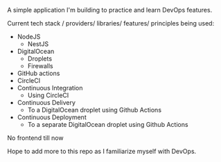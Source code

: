 A simple application I'm building to practice and learn DevOps features.

Current tech stack / providers/ libraries/ features/ principles being used:
* NodeJS
  * NestJS
* DigitalOcean
  * Droplets
  * Firewalls
* GitHub actions
* CircleCI
* Continuous Integration
  * Using CircleCI
* Continuous Delivery
  * To a DigitalOcean droplet using Github Actions
* Continuous Deployment
  * To a separate DigitalOcean droplet using Github Actions
 
No frontend till now
 
Hope to add more to this repo as I familiarize myself with DevOps.
